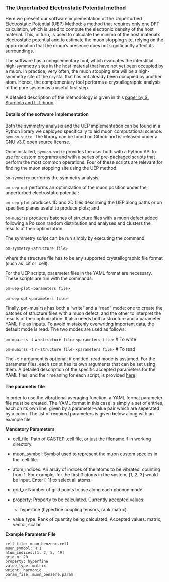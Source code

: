 ### The Unperturbed Electrostatic Potential method

Here we present our software implementation of the Unperturbed Electrostatic Potential (UEP) Method: a method that requires only one DFT calculation, which is used to compute the electronic density of the host material. This, in turn, is used to calculate the minima of the host material’s electrostatic potential and to estimate the muon stopping site, relying on the approximation that the muon’s presence does not significantly affect its surroundings. 

The software has a complementary tool, which evaluates the interstitial high-symmetry sites in the host material that have not yet been occupied by a muon. In practice, very often, the muon stopping site will be a high-symmetry site of the crystal that has not already been occupied by another atom. Hence, the complementary tool performs a crystallographic analysis of the pure system as a useful first step. 

A detailed description of the methodology is given in this [paper by S. Sturniolo and L. Liborio](https://aip.scitation.org/doi/10.1063/5.0012381). 

#### Details of the software implementation

Both the symmetry analysis and the UEP implementation can be found in a Python library we deployed specifically to aid muon computational science: `pymuon-suite`. The library can be found on Github and is released under a GNU v3.0 open source license. 

Once installed, `pymuon-suite` provides the user both with a Python API to use for custom programs and with a series of pre-packaged scripts that perform the most common operations. Four of these scripts are relevant for finding the muon stopping site using the UEP method:
	
`pm-symmetry` performs the symmetry analysis;
	
`pm-uep-opt` performs an optimization of the muon position under the unperturbed electrostatic potential;
 	
`pm-uep-plot` produces 1D and 2D files describing the UEP along paths or on specified planes useful to produce plots; and
	
`pm-muairss` produces batches of structure files with a muon defect added following a Poisson random distribution and analyses and clusters the results of their optimization.

The symmetry script can be run simply by executing the command:

`pm-symmetry` `<structure file>`

where the structure file has to be any supported crystallographic file format (such as .cif or .cell).  

For the UEP scripts, parameter files in the YAML format are necessary. These scripts are run with the commands: 

`pm-uep-plot` `<parameters file>` 

`pm-uep-opt` `<parameters file>`
	
Finally, pm-muairss has both a “write” and a “read” mode: one to create the batches of structure files with a muon defect, and the other to interpret the results of their optimization. It also needs both a structure and a parameter YAML file as inputs. To avoid mistakenly overwriting important data, the default mode is read. The two modes are used as follows:

`pm-muairss` `-t` `w` `<structure file>` `<parameters file>` # To write 

`pm-muairss` `-t` `r` `<structure file>` `<parameters file>` # To read

The `-t` `r` argument is optional; if omitted, read mode is assumed. For the parameter files, each script has its own arguments that can be set using them. A detailed description of the specific accepted parameters for the YAML files, and their meaning for each script, is provided [here](YAMLparameters).

#### The parameter file

In order to use the vibrational averaging function, a YAML format parameter file must be created. The YAML format in this case is simply a set of entries, each on its own line, given by a parameter-value pair which are seperated by a colon. The list of required parameters is given below along with an example file.

**Mandatory Parameters**

* cell_file: Path of CASTEP .cell file, or just the filename if in working directory.

* muon_symbol: Symbol used to represent the muon custom species in the .cell file.

* atom_indices: An array of indices of the atoms to be vibrated, counting from 1. For example, for the first 3 atoms in the system, [1, 2, 3] would be input. Enter [-1] to select all atoms.

* grid_n: Number of grid points to use along each phonon mode.

* property: Property to be calculated. Currently accepted values: 
	* hyperfine (hyperfine coupling tensors, rank matrix).

* value_type: Rank of quantity being calculated. Accepted values: matrix, vector, scalar.



**Example Parameter File**

```
cell_file: muon_benzene.cell
muon_symbol: H:1
atom_indices:[1, 2, 5, 49]
grid_n: 20
property: hyperfine
value_type: matrix
weight: harmonic
param_file: muon_benzene.param
```
